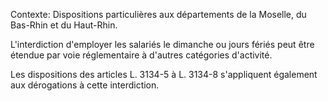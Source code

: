 Contexte: Dispositions particulières aux départements de la Moselle, du Bas-Rhin et du Haut-Rhin.

L'interdiction d'employer les salariés le dimanche ou jours fériés peut être étendue par voie réglementaire à d'autres catégories d'activité.

Les dispositions des articles L. 3134-5 à L. 3134-8 s'appliquent également aux dérogations à cette interdiction.